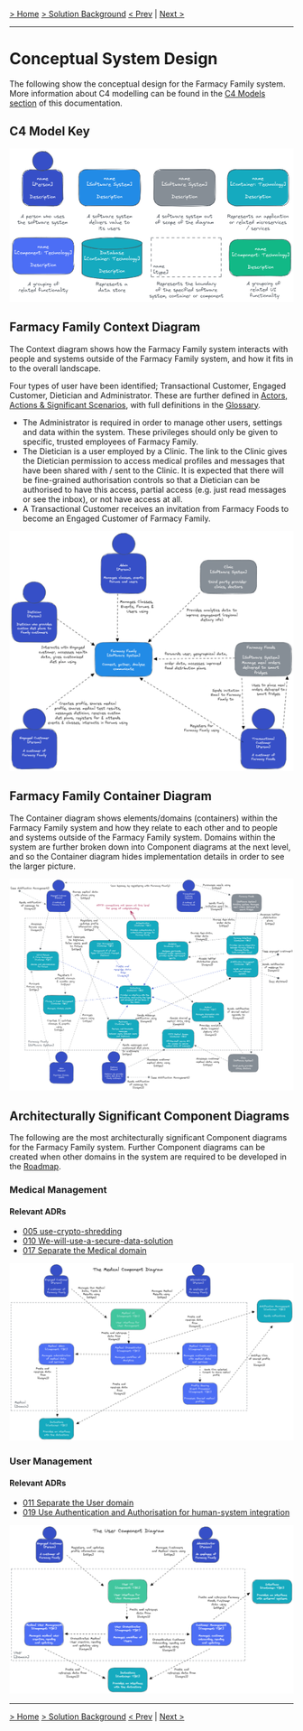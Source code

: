 [> Home](../README.md)    [> Solution Background](README.md)
[< Prev](SystemApproach.md)  |  [Next >](DataStore.md)

---

# Conceptual System Design

The following show the conceptual design for the Farmacy Family system. More information about C4 modelling can be found in the [C4 Models section](../3.ViewsAndPerspectives/C4Models/README.md) of this documentation.

## C4 Model Key

![C4ModelKey](../assets/diagrams/C4ModelKey.png)

## Farmacy Family Context Diagram

The Context diagram shows how the Farmacy Family system interacts with people and systems outside of the Farmacy Family system, and how it fits in to the overall landscape.

Four types of user have been identified; Transactional Customer, Engaged Customer, Dietician and Administrator. These are further defined in [Actors, Actions & Significant Scenarios](../1.ProblemBackground/ActorsActionsAndSignificantScenarios.md), with full definitions in the [Glossary](../Glossary.md).

- The Administrator is required in order to manage other users, settings and data within the system. These privileges should only be given to specific, trusted employees of Farmacy Family.
- The Dietician is a user employed by a Clinic. The link to the Clinic gives the Dietician permission to access medical profiles and messages that have been shared with / sent to the Clinic. It is expected that there will be fine-grained authorisation controls so that a Dietician can be authorised to have this access, partial access (e.g. just read messages or see the inbox), or not have access at all.
- A Transactional Customer receives an invitation from Farmacy Foods to become an Engaged Customer of Farmacy Family.

![Context Diagram](../assets/diagrams/ContextDiagram.png)

## Farmacy Family Container Diagram

The Container diagram shows elements/domains (containers) within the Farmacy Family system and how they relate to each other and to people and systems outside of the Farmacy Family system. Domains within the system are further broken down into Component diagrams at the next level, and so the Container diagram hides implementation details in order to see the larger picture.

![Container Diagram](../assets/diagrams/ContainerDiagram.png)

## Architecturally Significant Component Diagrams

The following are the most architecturally significant Component diagrams for the Farmacy Family system. Further Component diagrams can be created when other domains in the system are required to be developed in the [Roadmap](Roadmap.md).

### Medical Management

#### Relevant ADRs

- [005 use-crypto-shredding](../../4.ADRs/005-use-crypto-shredding.md)
- [010 We-will-use-a-secure-data-solution](../../4.ADRs/010-We-will-use-a-secure-data-solution.md)
- [017 Separate the Medical domain](../../4.ADRs/017-We-will-split-medical-domain.md)

![Medical Component Diagram](../assets/diagrams/MedicalComponentDiagram.png)

### User Management

#### Relevant ADRs

- [011 Separate the User domain](../../4.ADRs/011-We-will-separate-the-user-domain.md)
- [019 Use Authentication and Authorisation for human-system integration](019-use-auth-for-human-system-integration.md)

![User Component Diagram](../assets/diagrams/UserComponentDiagram.png)

---

[> Home](../README.md)    [> Solution Background](README.md)
[< Prev](ArchitecturePatterns.md)  |  [Next >](DataStore.md)
